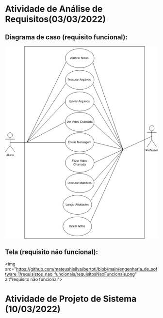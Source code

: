 # Atividade de Análise de Requisitos(03/03/2022)
## Diagrama de caso (requisito funcional):
<img src="https://github.com/mateushlsilva/bertoti/blob/main/engenharia_de_software_1/requisitos_funcionais/requisitosFuncionais.png" alt="requisito funcional">

## Tela (requisito não funcional):
<img src="https://github.com/mateushlsilva/bertoti/blob/main/engenharia_de_software_1/requisistos_nao_funcionais/requisitosNaoFuncionais.png" alt"requisito não funcional">

# Atividade de Projeto de Sistema (10/03/2022)
